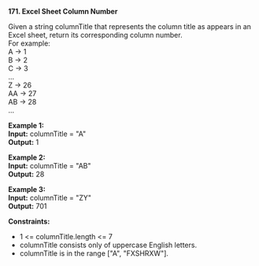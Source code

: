 **171. Excel Sheet Column Number**  

Given a string columnTitle that represents the column title as appears in an Excel sheet, return its corresponding column number.  
For example:  
A -> 1  
B -> 2  
C -> 3  
...  
Z -> 26  
AA -> 27  
AB -> 28  
...  

**Example 1:**  
**Input:** columnTitle = "A"  
**Output:** 1  

**Example 2:**  
**Input:** columnTitle = "AB"  
**Output:** 28  

**Example 3:**  
**Input:** columnTitle = "ZY"  
**Output:** 701  

**Constraints:**  
- 1 <= columnTitle.length <= 7
- columnTitle consists only of uppercase English letters.
- columnTitle is in the range ["A", "FXSHRXW"].